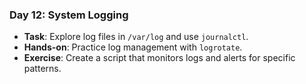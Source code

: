 
### Day 12: System Logging
- **Task**: Explore log files in `/var/log` and use `journalctl`.
- **Hands-on**: Practice log management with `logrotate`.
- **Exercise**: Create a script that monitors logs and alerts for specific patterns.
